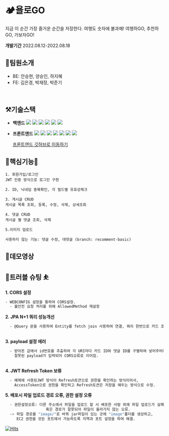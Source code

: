 # 🏕️욜로GO

지금 이 순간 가장 즐거운 순간을 저장한다.
여행도 숫자에 불과해!
여행하GO, 추천하GO, 가보자GO!

**개발기간**
2022.08.12-2022.08.18


## 👥팀원소개

- BE: 안승현, 양승인, 하지혜
- FE: 김은경, 박재정, 박준기
<br>

## ⚒️기술스택

* **백엔드**
<img src="https://img.shields.io/badge/SpringBoot-6DB33F?style=flat&logo=SpringBoot&logoColor=white"/> <img src="https://img.shields.io/badge/Spring Security-6DB33F?style=flat&logo=Spring Security&logoColor=white"/> <img src="https://img.shields.io/badge/Java-007396?style=flat&logo=java&logoColor=white"/>  <img src="https://img.shields.io/badge/JWT-000000?style=flat&logo=JWT&logoColor=white"/> <img src="https://img.shields.io/badge/Gradle-02303A?style=flat&logo=Gradle&logoColor=white"/> <img src="https://img.shields.io/badge/amazon s3-569A31?flat&logo=Gradle&logo=amazons3&logoColor=green">

* **프론트엔드**
<img src="https://img.shields.io/badge/html5-E34F26?style=flat&logo=Gradle&logo=html5&logoColor=white"/> <img src="https://img.shields.io/badge/css-1572B6?style=flat&logo=css3&logo=Gradle&logoColor=white"/> <img src="https://img.shields.io/badge/javascript-F7DF1E?style=flat&logo=Gradle&logo=javascript&logoColor=black"/> <img src="https://img.shields.io/badge/react-61DAFB?style=flat&logo=react&logo=Gradle&logoColor=black"/> <img src="https://img.shields.io/badge/styled components-DB7093?style=flat&logo=Gradle&logo=styledcomponents&logoColor=pink"/> <img src="https://img.shields.io/badge/react query-61DAFB?style=flat&logo=Gradle&logo=reactquery&logoColor=FF4154"/> <img src="https://img.shields.io/badge/amazon s3-569A31?style=flat&logo=amazons3&logoColor=green">

  [프론트엔드 깃허브로 이동하기]( https://github.com/byjgpark/W6_Mini_Project_Team3)

  

## 🌟핵심기능🌟

```
1. 회원가입/로그인
JWT 인증 방식으로 로그인 구현

2. ID, 닉네임 중복확인, 각 필드별 유효성체크

3. 게시글 CRUD
게시글 목록 조회, 등록, 수정, 삭제, 상세조회

4. 댓글 CRUD
게시글 별 댓글 조회, 삭제
  
5.이미지 업로드

사용하지 않는 기능: 댓글 수정, 대댓글 (branch: recomment-basic)
```

## 🎥데모영상


## 🏀트러블 슈팅 ⛹️

**1. CORS 설정** 
```sh
- WEBCONFIG 설정을 통하여 CORS설정. 
  - 불안전 요청 처리를 위해 AllowedMethod 재설정
```  


**2. JPA N+1 쿼리 성능개선** 
```sh
  - @Query 문을 사용하여 Entity를 fetch join 사용하여 연결, 쿼리 한번으로 카드 조회하도록 함. 
  
```
   
   
**3. payload 설정 에러** 
```sh
  - 받아온 값에서 id번호를 추출하여 각 URI마다 카드 ID와 댓글 ID를 구별하여 넣어주어야 하는데 
    잘못된 payload가 입력되어 CORS오류로 이어짐. 
  
```


**4. JWT Refresh Token 보류** 
```sh
  - 예제에 사용된JWT 방식이 Refresh토큰으로 권한을 확인하는 방식이어서, 
    AccessToken으로 권한을 확인하고 Refresh토큰은 저장을 해두는 방식으로 수정. 

```


**5. 배포시 파일 업로드 경로 오류, 권한 설정 오류** 
```sh
  - 권한설정오류: 다른 주소에서 파일을 업로드 할 시 배포한 사람 외에 파일 업로드가 실패하는 현상, 
                  혹은 경로가 잘못되어 파일이 올라가지 않는 오류. 
  -> 파일 경로를 "image/"로 바꿔 jar파일이 있는 곳에 "image"폴더를 생성하고, 
     EC2 권한을 모든 포트에서 가능하도록 지역과 포트 설정을 하여 해결. 
```
  
  
  
  [![Hits](https://hits.seeyoufarm.com/api/count/incr/badge.svg?url=https%3A%2F%2Fgithub.com%2Fmini-backend-8-B-3%2Ftrip-sorted-by-age.git&count_bg=%23FF8000&title_bg=%23615E67&icon=spring.svg&icon_color=%23FFFFFF&title=%EC%A1%B0%ED%9A%8C%EC%88%98&edge_flat=false)](https://hits.seeyoufarm.com)



